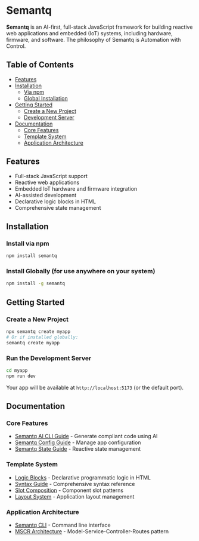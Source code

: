 # Semantq

**Semantq** is an AI-first, full-stack JavaScript framework for building reactive web applications and embedded (IoT) systems, including hardware, firmware, and software. The philosophy of Semantq is Automation with Control.

## Table of Contents
- [Features](#features)
- [Installation](#installation)
  - [Via npm](#install-via-npm)
  - [Global Installation](#install-globally-for-use-anywhere-on-your-system)
- [Getting Started](#getting-started)
  - [Create a New Project](#create-a-new-project)
  - [Development Server](#run-the-development-server)
- [Documentation](#documentation)
  - [Core Features](#core-features)
  - [Template System](#template-system)
  - [Application Architecture](#application-architecture)

## Features
- Full-stack JavaScript support
- Reactive web applications
- Embedded IoT hardware and firmware integration
- AI-assisted development
- Declarative logic blocks in HTML
- Comprehensive state management

## Installation

### Install via npm
```bash
npm install semantq
```

### Install Globally (for use anywhere on your system)
```bash
npm install -g semantq
```

## Getting Started

### Create a New Project
```bash
npx semantq create myapp
# Or if installed globally:
semantq create myapp
```

### Run the Development Server
```bash
cd myapp
npm run dev
```
Your app will be available at `http://localhost:5173` (or the default port).

## Documentation

### Core Features
- [Semantq AI CLI Guide](docs/SemantqAI.md) - Generate compliant code using AI
- [Semantq Config Guide](docs/SemantqConfig.md) - Manage app configuration
- [Semantq State Guide](docs/SemantqState.md) - Reactive state management

### Template System
- [Logic Blocks](docs/logicBlocks/if.md) - Declarative programmatic logic in HTML
- [Syntax Guide](docs/SemantqSyntaxComprehensive.md) - Comprehensive syntax reference
- [Slot Composition](docs/SemantqSlots.md) - Component slot patterns
- [Layout System](docs/SemantqLayouts.md) - Application layout management

### Application Architecture
- [Semantq CLI](docs/SemantqCli.md) - Command line interface
- [MSCR Architecture](docs/mscr.md) - Model-Service-Controller-Routes pattern
```

